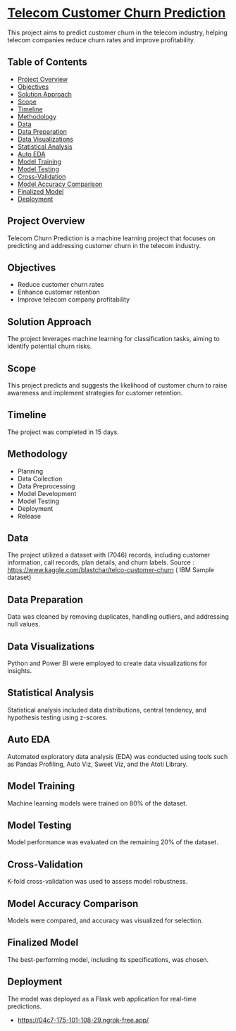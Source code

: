 # [Telecom Customer Churn Prediction](https://prezi.com/view/ohrLJFAwSihhOIcRuz1U/)

This project aims to predict customer churn in the telecom industry, helping telecom companies reduce churn rates and improve profitability.

## Table of Contents 

- [Project Overview](#project-overview)
- [Objectives](#objectives)
- [Solution Approach](#solution-approach)
- [Scope](#scope)
- [Timeline](#timeline)
- [Methodology](#methodology)
- [Data](#data)
- [Data Preparation](#data-preparation)
- [Data Visualizations](#data-visualizations)
- [Statistical Analysis](#statistical-analysis)
- [Auto EDA](#auto-eda)
- [Model Training](#model-training)
- [Model Testing](#model-testing)
- [Cross-Validation](#cross-validation)
- [Model Accuracy Comparison](#model-accuracy-comparison)
- [Finalized Model](#finalized-model)
- [Deployment](#deployment)


## Project Overview

Telecom Churn Prediction is a machine learning project that focuses on predicting and addressing customer churn in the telecom industry.

## Objectives

- Reduce customer churn rates
- Enhance customer retention
- Improve telecom company profitability

## Solution Approach

The project leverages machine learning for classification tasks, aiming to identify potential churn risks.

## Scope

This project predicts and suggests the likelihood of customer churn to raise awareness and implement strategies for customer retention.

## Timeline

The project was completed in 15 days.

## Methodology

- Planning
- Data Collection
- Data Preprocessing
- Model Development
- Model Testing
- Deployment
- Release

## Data

The project utilized a dataset with (7046) records, including customer information, call records, plan details, and churn labels.
Source : https://www.kaggle.com/blastchar/telco-customer-churn ( IBM Sample dataset)

## Data Preparation

Data was cleaned by removing duplicates, handling outliers, and addressing null values.

## Data Visualizations

Python and Power BI were employed to create data visualizations for insights.

## Statistical Analysis

Statistical analysis included data distributions, central tendency, and hypothesis testing using z-scores.

## Auto EDA

Automated exploratory data analysis (EDA) was conducted using tools such as Pandas Profiling, Auto Viz, Sweet Viz, and the Atoti Library.

## Model Training

Machine learning models were trained on 80% of the dataset.

## Model Testing

Model performance was evaluated on the remaining 20% of the dataset.

## Cross-Validation

K-fold cross-validation was used to assess model robustness.

## Model Accuracy Comparison

Models were compared, and accuracy was visualized for selection.

## Finalized Model

The best-performing model, including its specifications, was chosen.

## Deployment

The model was deployed as a Flask web application for real-time predictions.
- https://04c7-175-101-108-29.ngrok-free.app/ 

